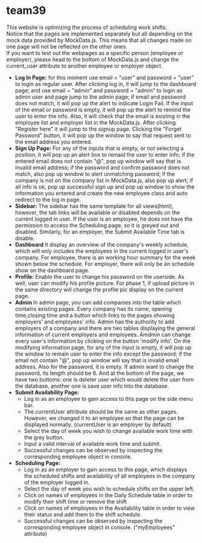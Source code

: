  # team39
This website is optimizing the process of scheduling work shifts.
<br>
Notice that the pages are implemented separately but all depending on the mock data provided by MockData.js. This means that all changes made on one page will not be reflected on the other ones.
<br>
If you want to test out the webpages as a specific person (employee or employer), please head to the bottom of MockData.js and change the current_user attribute to another employee or employer object.
<br>
<ul>
<li><strong>Log In Page:</strong>
for this moment use email = "user" and password = "user" to login as regular user. After clicking log in, it will jump to the dashboard page; and use email = "admin" and password = "admin" to login as admin user and page jump to the admin page; if email and password does not match, it will pop up the alert to indicate Login Fail. If the input of the email or password is empty, it will pop up the alert to remind the user to enter the info. Also, it will check that the email is existing in the employee list and employer list in the MockData.js. After clicking "Register here" it will jump to the signup page. Clicking the "Forget Password" button, it will pop up the window to say that request sent to the email address you entered.</li>

<li><strong>Sign Up Page:</strong>
For any of the inputs that is empty, or not selecting a position, it will pop up an alert box to remaid the user to enter info; if the entered email does not contain "@", pop up window will say that is invalid email address; if the password and confirm password does not match, also pop up window to alert unmatching password; if the company is not on the company list in MockData.js, also pop up alert; if all info is ok, pop up successful sign up and pop up window to show the information you entered and create the new employee class and auto redirect to the log in page.</li>

<li><strong>Sidebar:</strong>
The sidebar has the same template for all views(html), however, the tab links will be available or disabled depends on the current logged in user. If the user is an employee, he does not have the permission to access the Scheduling page, so it is greyed out and disabled. Similarly, for an employer, the Submit Available Time tab is disable.  </li>

<li><strong>Dashboard</strong>
It display an overview of the company's weekly schedule, which will only includes the employees in the current logged in user's company. For employee, there is an working hour summary for the week shown below the schedule. For employer, there will only be an schedule show on the dashboard page.</li>

<li><strong>Profile:</strong>
Enable the user to change his password on the userside. As well, user can modify his profile picture. For phase 1, if upload picture in the same directory will change the profile pic display on the current page. </li>

<li><strong>Admin </strong>
In admin page, you can add companies into the table which contains existing pages. Every company has its name, opening time,closing time and a button which links to the pages showing employers' and employees' info. Admin has the authority to add employers of a company and there are two tables displaying the general information of current employers and employees. Amdmin can change every user's information by clicking on  the button 'modify info'. On the modifying information page, for any of the input is empty, it will pop up the window to remain user to enter the info except the password; if the email not contain "@", pop up window will say that is invalid email address. Also for the password, it is empty. If admin want to change the password, its length should be 6. And at the bottom of the page, we have two buttoms: one is deleter user which would delete the user from the database, another one is save user info into the database. </li>

<li><strong>Submit Availability Page: </strong>
<ul>
<li> Log in as an employee to gain access to this page on the side menu bar. </li>
<li> The currentUser attribute should be the same as other pages. However, we changed it to an employee so that the page can be displayed normally. (currentUser is an employer by default) </li>
<li> Select the day of week you wish to change available work time with the grey button. </li>
<li> Input a valid interval of available work time and submit. </li>
<li> Successful changes can be observed by inspecting the corresponding employee object in console. </li>
</ul>
</li>
<li><strong>Scheduling Page: </strong>
<ul>
<li> Log in as an employer to gain access to this page, which displays the scheduled shifts and availability of all employees in the company of the employer logged in. </li>
<li> Select the day of week you wish to schedule shifts on the upper left. </li>
<li> Click on names of employees in the Daily Schedule table in order to modify their shift time or remove the shift</li>
<li> Click on names of employees in the Availability table in order to view their status and add them to the shift schedule. </li>
<li> Successful changes can be observed by inspecting the corresponding employee object in console. ("myEmployees" attribute) </li>
</ul>
</li>

</ul>
